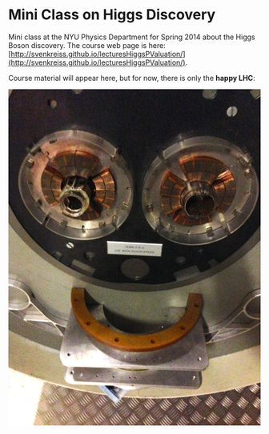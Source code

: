 # Mini Class on Higgs Discovery

Mini class at the NYU Physics Department for Spring 2014 about the Higgs Boson discovery. The course web page is here: [http://svenkreiss.github.io/lecturesHiggsPValuation/](http://svenkreiss.github.io/lecturesHiggsPValuation/).

Course material will appear here, but for now, there is only the __happy LHC__:

![happy LHC](images/happy_LHC.jpg)